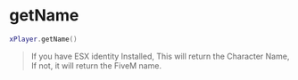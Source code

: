 # getName

```lua
xPlayer.getName()
```

> If you have ESX identity Installed, This will return the Character Name, If not, it will return the FiveM name.
